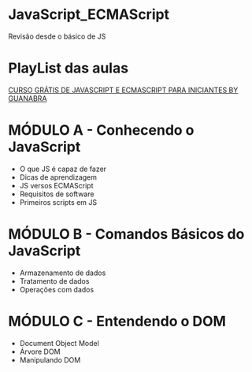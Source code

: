 # JavaScript_ECMAScript
 Revisão desde o básico de JS

# PlayList das aulas
[CURSO GRÁTIS DE JAVASCRIPT E ECMASCRIPT PARA INICIANTES BY GUANABRA](https://www.youtube.com/playlist?list=PLHz_AreHm4dlsK3Nr9GVvXCbpQyHQl1o1)

# MÓDULO A - Conhecendo o JavaScript
- O que JS é capaz de fazer
- Dicas de aprendizagem
- JS versos ECMAScript 
- Requisitos de software
- Primeiros scripts em JS

# MÓDULO B - Comandos Básicos do JavaScript
- Armazenamento de dados
- Tratamento de dados
- Operações com dados

# MÓDULO C - Entendendo o DOM
- Document Object Model
- Árvore DOM
- Manipulando DOM
